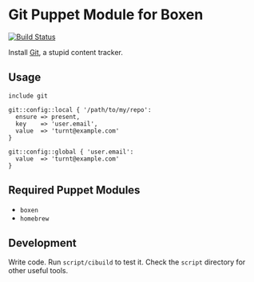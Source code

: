 # Git Puppet Module for Boxen

[![Build Status](https://travis-ci.org/boxen/puppet-git.png)](https://travis-ci.org/boxen/puppet-git)

Install [Git](http://git-scm.com), a stupid content tracker.

## Usage

```puppet
include git

git::config::local { '/path/to/my/repo':
  ensure => present,
  key    => 'user.email',
  value  => 'turnt@example.com'
}

git::config::global { 'user.email':
  value  => 'turnt@example.com'
}
```

## Required Puppet Modules

* `boxen`
* `homebrew`

## Development

Write code. Run `script/cibuild` to test it. Check the `script`
directory for other useful tools.
